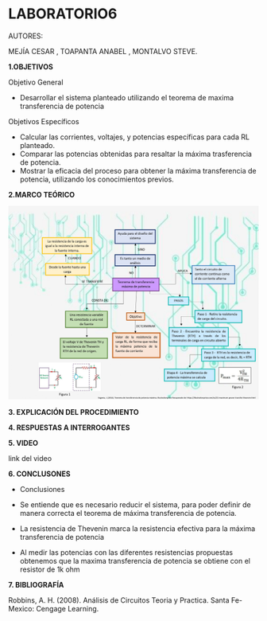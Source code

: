 # LABORATORIO6

AUTORES:

MEJÍA CESAR 
, TOAPANTA ANABEL , MONTALVO STEVE.

**1.OBJETIVOS** 

Objetivo General

* Desarrollar el sistema planteado utilizando el teorema de maxima transferencia de potencia

Objetivos Específicos

* Calcular las corrientes, voltajes, y potencias específicas para cada RL planteado.
* Comparar las potencias obtenidas para resaltar la máxima trasferencia de potencia.
* Mostrar la eficacia del proceso para obtener la máxima transferencia de potencia, utilizando los conocimientos previos.

**2.MARCO TEÓRICO**

![](https://github.com/Anabeltoapanta/LABORATORIO6/blob/main/Marco%20Te%C3%B3rico.jpg)

**3. EXPLICACIÓN DEL PROCEDIMIENTO**


**4. RESPUESTAS A INTERROGANTES**


**5. VIDEO**

link del video 




**6. CONCLUSONES**

* Conclusiones

* Se entiende que es necesario reducir el sistema, para poder definir de manera correcta el teorema de máxima transferencia de potencia.
* La resistencia de Thevenin marca la resistencia  efectiva para la máxima transferencia de potencia
* Al medir las potencias con las diferentes resistencias propuestas obtenemos que la maxima transferencia de potencia se obtiene con el resistor de 1k ohm
 

**7. BIBLIOGRAFÍA**

Robbins, A. H. (2008). Análisis de Circuitos Teoria y Practica. Santa Fe-Mexico: Cengage Learning.


